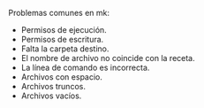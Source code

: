 Problemas comunes en mk:

- Permisos de ejecución.
- Permisos de escritura.
- Falta la carpeta destino.
- El nombre de archivo no coincide con la receta.
- La línea de comando es incorrecta.
- Archivos con espacio.
- Archivos truncos.
- Archivos vacíos.
